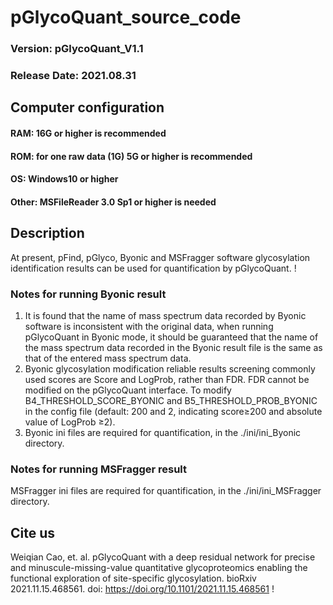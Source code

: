 # pGlycoQuant_source_code

### Version: pGlycoQuant_V1.1
### Release Date: 2021.08.31

## Computer configuration
#### RAM: 16G or higher is recommended
#### ROM: for one raw data (1G) 5G or higher is recommended
#### OS: Windows10 or higher
#### Other: MSFileReader 3.0 Sp1 or higher is needed

## Description
At present, pFind, pGlyco, Byonic and MSFragger software glycosylation identification results can be used for quantification by pGlycoQuant.
!

### Notes for running Byonic result
1. It is found that the name of mass spectrum data recorded by Byonic software is inconsistent with the original data, when running pGlycoQuant in Byonic mode, it should be guaranteed that the name of the mass spectrum data recorded in the Byonic result file is the same as that of the entered mass spectrum data.
2. Byonic glycosylation modification reliable results screening commonly used scores are Score and LogProb, rather than FDR. FDR cannot be modified on the pGlycoQuant interface. To modify B4_THRESHOLD_SCORE_BYONIC and B5_THRESHOLD_PROB_BYONIC in the config file (default: 200 and 2, indicating score≥200 and absolute value of LogProb ≥2).
3. Byonic ini files are required for quantification, in the ./ini/ini_Byonic directory.

### Notes for running MSFragger result
MSFragger ini files are required for quantification, in the ./ini/ini_MSFragger directory.

## Cite us
Weiqian Cao, et. al. pGlycoQuant with a deep residual network for precise and minuscule-missing-value quantitative glycoproteomics enabling the functional exploration of site-specific glycosylation. bioRxiv 2021.11.15.468561.
doi: https://doi.org/10.1101/2021.11.15.468561
!

